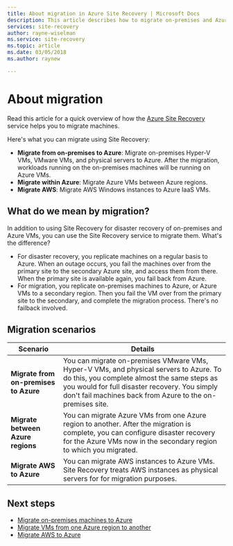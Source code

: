 ```yaml
---
title: About migration in Azure Site Recovery | Microsoft Docs
description: This article describes how to migrate on-premises and Azure VMs using the Azure Site Recovery service.
services: site-recovery
author: rayne-wiselman
ms.service: site-recovery
ms.topic: article
ms.date: 03/05/2018
ms.author: raynew

---
```

# About migration

Read this article for a quick overview of how the [Azure Site Recovery](site-recovery-overview.md) service helps you to migrate machines. 

Here's what you can migrate using Site Recovery:

- **Migrate from on-premises to Azure**: Migrate on-premises Hyper-V VMs, VMware VMs, and physical servers to Azure. After the migration, workloads running on the on-premises machines will be running on Azure VMs. 
- **Migrate within Azure**: Migrate Azure VMs between Azure regions. 
- **Migrate AWS**: Migrate AWS Windows instances to Azure IaaS VMs. 


## What do we mean by migration?

In addition to using Site Recovery for disaster recovery of on-premises and Azure VMs, you can use the Site Recovery service to migrate them. What's the difference?

- For disaster recovery, you replicate machines on a regular basis to Azure. When an outage occurs, you fail the machines over from the primary site to the secondary Azure site, and access them from there. When the primary site is available again, you fail back from Azure.
- For migration, you replicate on-premises machines to Azure, or Azure VMs to a secondary region. Then you fail the VM over from the primary site to the secondary, and complete the migration process. There's no failback involved.  


## Migration scenarios

**Scenario** | **Details**
--- | ---
**Migrate from on-premises to Azure** | You can migrate on-premises VMware VMs, Hyper-V VMs, and physical servers to Azure. To do this, you complete almost the same steps as you would for full disaster recovery. You simply don't fail machines back from Azure to the on-premises site.
**Migrate between Azure regions** | You can migrate Azure VMs from one Azure region to another. After the migration is complete, you can configure disaster recovery for the Azure VMs now in the secondary region to which you migrated.
**Migrate AWS to Azure** | You can migrate AWS instances to Azure VMs. Site Recovery treats AWS instances as physical servers for  for migration purposes. 

## Next steps

- [Migrate on-premises machines to Azure](migrate-tutorial-on-premises-to-azure.md)
- [Migrate VMs from one Azure region to another](azure-to-azure-tutorial-migrate-.md)
- [Migrate AWS to Azure](migrate-tutorial-aws-to-azure.md)
